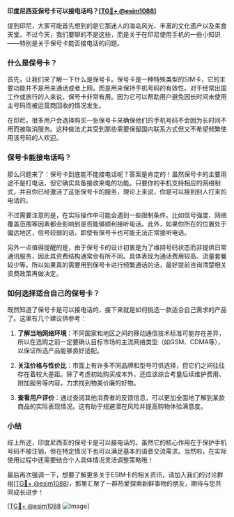 **印度尼西亚保号卡可以接电话吗？[[TG💪+ @esim1088](https://t.me/s/esim1088)]**

提到印尼，大家可能首先想到的是它那迷人的海岛风光、丰富的文化遗产以及美食天堂。不过今天，我们要聊的不是这些，而是关于在印尼使用手机的一些小知识——特别是关于保号卡能否接电话的问题。

### 什么是保号卡？

首先，让我们来了解一下什么是保号卡。保号卡是一种特殊类型的SIM卡，它的主要功能并不是用来通话或者上网，而是用来保持手机号码的有效性。对于经常出国工作或旅行的人来说，保号卡非常有用。因为它可以帮助用户避免因长时间未使用主号码而被运营商回收的情况发生。

在印尼，很多用户会选择购买一张保号卡来确保他们的手机号码不会因为长时间不用而被取消服务。这种做法尤其受到那些需要保留国内联系方式但又不希望频繁使用该号码的人欢迎。

### 保号卡能接电话吗？

那么问题来了：保号卡到底能不能接电话呢？答案是肯定的！虽然保号卡的主要用途不是打电话，但它确实具备接收来电的功能。只要你的手机支持相应的网络制式，并且你已经激活了这张保号卡的服务，理论上来说，你是可以接到别人打来的电话的。

不过需要注意的是，在实际操作中可能会遇到一些限制条件。比如信号强度、网络覆盖范围等因素都会影响到是否能够顺利接听电话。此外，如果你所在的位置处于偏远地区，信号较弱的话，即使有保号卡也可能无法正常接听电话。

另外一点值得提醒的是，由于保号卡的设计初衷是为了维持号码状态而非提供日常通讯服务，因此其资费结构通常会有所不同。具体表现为通话费用较高、流量套餐较少等。所以如果真的需要用到保号卡进行频繁通话的话，最好提前咨询清楚相关资费政策再做决定。

### 如何选择适合自己的保号卡？

既然知道了保号卡是可以接电话的，接下来就是如何挑选一款适合自己需求的产品了。这里有几个建议供参考：

1. **了解当地网络环境**：不同国家和地区之间的移动通信技术标准可能存在差异，所以在选购之前一定要确认目标市场的主流网络类型（如GSM、CDMA等），以保证所选产品能够良好适配。
   
2. **关注价格与性价比**：市面上有许多不同品牌和型号可供选择，但它们之间往往存在着较大差距。除了考虑初始购买成本外，还应该综合考量后续维护费用、附加服务等内容，力求找到物美价廉的好物。

3. **查看用户评价**：通过查阅其他消费者的反馈信息，可以更加全面地了解到某款商品的实际表现情况。这有助于规避潜在风险并提高购物体验满意度。

### 小结

综上所述，印度尼西亚的保号卡是可以接电话的。虽然它的核心作用在于保护手机号码不被注销，但在特定情况下也可以满足基本的语音交流需求。当然啦，在实际使用过程中还需要结合个人具体情况灵活调整策略哦！

最后再次强调一下，想要了解更多关于ESIM卡的相关资讯，请加入我们的讨论群组[[TG💪+ @esim1088](https://t.me/s/esim1088)]，那里汇聚了一群热爱探索新鲜事物的朋友，期待与您共同成长进步！

[[TG💪+ @esim1088](https://t.me/s/esim1088) ![Image](https://i.postimg.cc/4NQfJmqS/Snipaste-2025-05-13-00-14-12.png)]